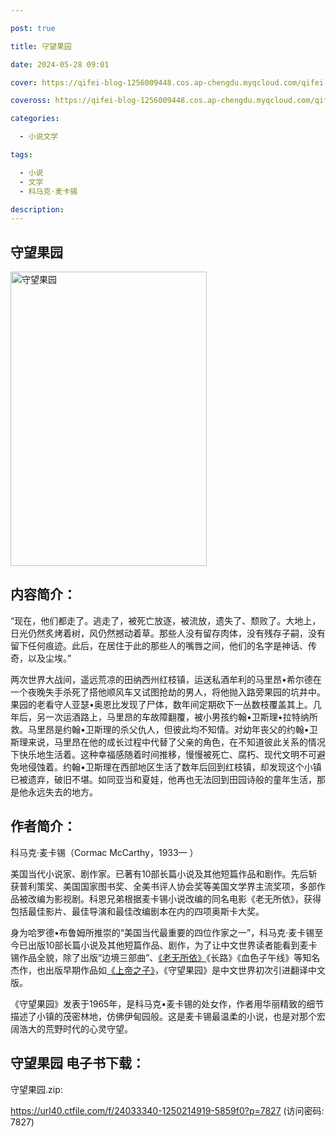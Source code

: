 ```yaml
---

post: true

title: 守望果园

date: 2024-05-28 09:01

cover: https://qifei-blog-1256009448.cos.ap-chengdu.myqcloud.com/qifei-blog/660a0fe69f345e8d03c07df5.jpg

coveross: https://qifei-blog-1256009448.cos.ap-chengdu.myqcloud.com/qifei-blog/660a0fe69f345e8d03c07df5.jpg

categories:

  - 小说文学

tags:

  - 小说
  - 文学
  - 科马克·麦卡锡

description:
---
```


## 守望果园
<img alt="守望果园 " class="aligncenter loading" data-was-processed="true" decoding="async" fetchpriority="high" height="471" src="https://qifei-blog-1256009448.cos.ap-chengdu.myqcloud.com/qifei-blog/660a0fe69f345e8d03c07df5.jpg" style="cursor: zoom-in;" width="314"/>

## 内容简介：

“现在，他们都走了。逃走了，被死亡放逐，被流放，遗失了、颓败了。大地上，日光仍然炙烤着树，风仍然撼动着草。那些人没有留存肉体，没有残存子嗣，没有留下任何痕迹。此后，在居住于此的那些人的嘴唇之间，他们的名字是神话、传奇，以及尘埃。”

两次世界大战间，遥远荒凉的田纳西州红枝镇，运送私酒牟利的马里昂•希尔德在一个夜晚失手杀死了搭他顺风车又试图抢劫的男人，将他抛入路旁果园的坑井中。果园的老看守人亚瑟•奥恩比发现了尸体，数年间定期砍下一丛数枝覆盖其上。几年后，另一次运酒路上，马里昂的车故障翻覆，被小男孩约翰•卫斯理•拉特纳所救。马里昂是约翰•卫斯理的杀父仇人，但彼此均不知情。对幼年丧父的约翰•卫斯理来说，马里昂在他的成长过程中代替了父亲的角色，在不知道彼此关系的情况下快乐地生活着。这种幸福感随着时间推移，慢慢被死亡、腐朽、现代文明不可避免地侵蚀着。约翰•卫斯理在西部地区生活了数年后回到红枝镇，却发现这个小镇已被遗弃，破旧不堪。如同亚当和夏娃，他再也无法回到田园诗般的童年生活，那是他永远失去的地方。

## 作者简介：

科马克·麦卡锡（Cormac McCarthy，1933— ）

美国当代小说家、剧作家。已著有10部长篇小说及其他短篇作品和剧作。先后斩获普利策奖、美国国家图书奖、全美书评人协会奖等美国文学界主流奖项，多部作品被改编为影视剧。科恩兄弟根据麦卡锡小说改编的同名电影《老无所依》，获得包括最佳影片、最佳导演和最佳改编剧本在内的四项奥斯卡大奖。

身为哈罗德•布鲁姆所推崇的“美国当代最重要的四位作家之一”，科马克·麦卡锡至今已出版10部长篇小说及其他短篇作品、剧作，为了让中文世界读者能看到麦卡锡作品全貌，除了出版“边境三部曲”、<a href="https://www.huibooks.com/5569.html">《老无所依》</a>《长路》《血色子午线》等知名杰作，也出版早期作品如<a href="https://www.huibooks.com/3687.html">《上帝之子》</a>，《守望果园》是中文世界初次引进翻译中文版。

《守望果园》发表于1965年，是科马克•麦卡锡的处女作，作者用华丽精致的细节描述了小镇的茂密林地，仿佛伊甸园般。这是麦卡锡最温柔的小说，也是对那个宏阔浩大的荒野时代的心灵守望。

## 守望果园 电子书下载：



守望果园.zip: 

https://url40.ctfile.com/f/24033340-1250214919-5859f0?p=7827 (访问密码: 7827)
